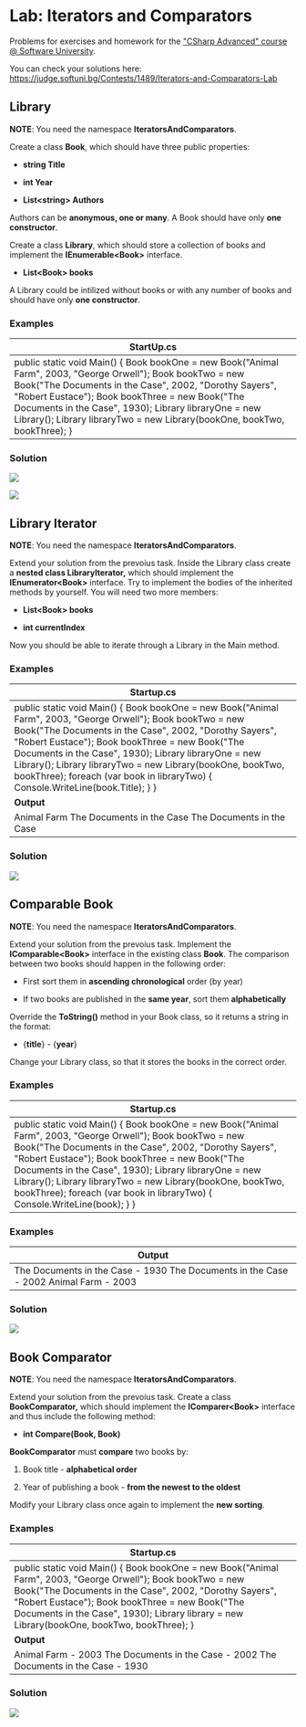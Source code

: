 Lab: Iterators and Comparators
==============================

Problems for exercises and homework for the ["CSharp Advanced" course \@
Software University](https://softuni.bg/courses/csharp-advanced).

You can check your solutions here:
<https://judge.softuni.bg/Contests/1489/Iterators-and-Comparators-Lab>

Library
-------

**NOTE**: You need the namespace **IteratorsAndComparators**.

Create a class **Book**, which should have three public properties:

-   **string Title**

-   **int Year**

-   **List\<string\> Authors**

Authors can be **anonymous, one or many**. A Book should have only **one
constructor**.

Create a class **Library**, which should store a collection of books and
implement the **IEnumerable\<Book\>** interface.

-   **List\<Book\> books**

A Library could be intilized without books or with any number of books and
should have only **one constructor**.

### Examples

| StartUp.cs                                                                                                                                                                                                                                                                                                                                                     |
|----------------------------------------------------------------------------------------------------------------------------------------------------------------------------------------------------------------------------------------------------------------------------------------------------------------------------------------------------------------|
| public static void Main() {  Book bookOne = new Book("Animal Farm", 2003, "George Orwell"); Book bookTwo = new Book("The Documents in the Case", 2002, "Dorothy Sayers", "Robert Eustace"); Book bookThree = new Book("The Documents in the Case", 1930); Library libraryOne = new Library(); Library libraryTwo = new Library(bookOne, bookTwo, bookThree); } |

### Solution

![](media/320d77ac601c67af98ad0e68cc351fe7.png)

![](media/8b25a1d50ae74559a09cada654f1919f.png)

Library Iterator
----------------

**NOTE**: You need the namespace **IteratorsAndComparators**.

Extend your solution from the prevoius task. Inside the Library class create a
**nested class LibraryIterator,** which should implement the
**IEnumerator\<Book\>** interface. Try to implement the bodies of the inherited
methods by yourself. You will need two more members:

-   **List\<Book\> books**

-   **int currentIndex**

Now you should be able to iterate through a Library in the Main method.

### Examples

| Startup.cs                                                                                                                                                                                                                                                                                                                                                                                                                         |
|------------------------------------------------------------------------------------------------------------------------------------------------------------------------------------------------------------------------------------------------------------------------------------------------------------------------------------------------------------------------------------------------------------------------------------|
| public static void Main() { Book bookOne = new Book("Animal Farm", 2003, "George Orwell"); Book bookTwo = new Book("The Documents in the Case", 2002, "Dorothy Sayers", "Robert Eustace"); Book bookThree = new Book("The Documents in the Case", 1930); Library libraryOne = new Library(); Library libraryTwo = new Library(bookOne, bookTwo, bookThree); foreach (var book in libraryTwo) { Console.WriteLine(book.Title); } }  |
| **Output**                                                                                                                                                                                                                                                                                                                                                                                                                         |
| Animal Farm The Documents in the Case The Documents in the Case                                                                                                                                                                                                                                                                                                                                                                    |

### Solution

![](media/1e5616cf3fec1a9b193ba21dcba3ba44.png)

Comparable Book
---------------

**NOTE**: You need the namespace **IteratorsAndComparators**.

Extend your solution from the prevoius task. Implement the
**IComparable\<Book\>** interface in the existing class **Book**. The comparison
between two books should happen in the following order:

-   First sort them in **ascending chronological** order (by year)

-   If two books are published in the **same year**, sort them
    **alphabetically**

Override the **ToString()** method in your Book class, so it returns a string in
the format:

-   {**title**} - {**year**}

Change your Library class, so that it stores the books in the correct order.

### Examples

| Startup.cs                                                                                                                                                                                                                                                                                                                                                                                                                   |
|------------------------------------------------------------------------------------------------------------------------------------------------------------------------------------------------------------------------------------------------------------------------------------------------------------------------------------------------------------------------------------------------------------------------------|
| public static void Main() { Book bookOne = new Book("Animal Farm", 2003, "George Orwell"); Book bookTwo = new Book("The Documents in the Case", 2002, "Dorothy Sayers", "Robert Eustace"); Book bookThree = new Book("The Documents in the Case", 1930); Library libraryOne = new Library(); Library libraryTwo = new Library(bookOne, bookTwo, bookThree); foreach (var book in libraryTwo) { Console.WriteLine(book); } }  |

### Examples

| **Output**                                                                           |
|--------------------------------------------------------------------------------------|
| The Documents in the Case - 1930 The Documents in the Case - 2002 Animal Farm - 2003 |

### Solution

![](media/26c72fb9987eccd69aa8f43f22e7fb79.png)

Book Comparator
---------------

**NOTE**: You need the namespace **IteratorsAndComparators**.

Extend your solution from the prevoius task. Create a class **BookComparator,**
which should implement the **IComparer\<Book\>** interface and thus include the
following method:

-   **int Compare(Book, Book)**

**BookComparator** must **compare** two books by:

1.  Book title - **alphabetical order**

2.  Year of publishing a book - **from the newest to the oldest**

Modify your Library class once again to implement the **new sorting**.

### Examples

| Startup.cs                                                                                                                                                                                                                                                                                                              |
|-------------------------------------------------------------------------------------------------------------------------------------------------------------------------------------------------------------------------------------------------------------------------------------------------------------------------|
| public static void Main() {  Book bookOne = new Book("Animal Farm", 2003, "George Orwell"); Book bookTwo = new Book("The Documents in the Case", 2002, "Dorothy Sayers", "Robert Eustace"); Book bookThree = new Book("The Documents in the Case", 1930); Library library = new Library(bookOne, bookTwo, bookThree); } |
| **Output**                                                                                                                                                                                                                                                                                                              |
| Animal Farm - 2003 The Documents in the Case - 2002 The Documents in the Case - 1930                                                                                                                                                                                                                                    |

### Solution

![](media/5760867d6f33f9f356556888261e8ef5.png)
